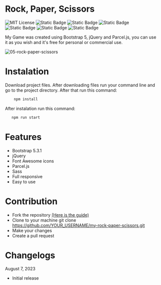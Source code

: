 # Rock, Paper, Scissors

![MIT License](https://img.shields.io/badge/Author-S1mon009-blue.svg) ![Static Badge](https://img.shields.io/badge/HTML-html?logo=html5&labelColor=%23595959&color=%23E34F26) ![Static Badge](https://img.shields.io/badge/Sass-Sass?logo=sass&logoColor=%23CC6699&labelColor=%23555&color=%23CC6699) ![Static Badge](https://img.shields.io/badge/Bootstrap-bootstrap?logo=bootstrap&labelColor=%23595959&color=%237952B3) ![Static Badge](https://img.shields.io/badge/jQuery-jQuery?logo=jquery&logoColor=%230769AD&labelColor=%23555&color=%230769AD) ![Static Badge](https://img.shields.io/badge/Font%20Awesome-Font%20Awesome?logo=fontawesome&logoColor=%23528DD7&labelColor=%23555&color=%23528DD7) ![Static Badge](https://img.shields.io/badge/npm-npm?logo=npm&logoColor=%23CB3837&labelColor=%23555&color=%23CB3837)

My Game was created using Bootstrap 5, jQuery and Parcel.js, you can use it as you wish and it's free for personal or commercial use.

![05-rock-paper-scissors](https://github.com/S1mon009/JavaScript/assets/105738321/e7c0d7a7-2b97-456f-9534-66b02e1e67c6)

# Instalation

Download project files. After downloading files run your command line and go to the project directory. After that run this command:

```bash
    npm install
```

After instalation run this command:

```bash
   npm run start
```

# Features

- Bootstrap 5.3.1
- jQuery
- Font Awesome icons
- Parcel.js
- Sass
- Full responsive
- Easy to use

# Contribution

- Fork the repository [(Here is the guide)](https://docs.github.com/en/get-started/quickstart/fork-a-repo)
- Clone to your machine git clone https://github.com/YOUR_USERNAME/my-rock-paper-scissors.git
- Make your changes
- Create a pull request

# Changelogs

August 7, 2023

- Initial release
